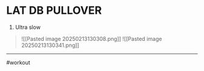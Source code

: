 # LAT DB PULLOVER
1. Ultra slow
>![[Pasted image 20250213130308.png]]
>![[Pasted image 20250213130341.png]]
---
#workout 